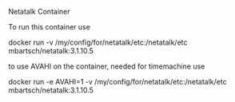 Netatalk Container


To run this container use

docker run -v /my/config/for/netatalk/etc:/netatalk/etc mbartsch/netatalk:3.1.10.5

to use AVAHI on the container, needed for timemachine use

docker run -e AVAHI=1 -v /my/config/for/netatalk/etc:/netatalk/etc mbartsch/netatalk:3.1.10.5
